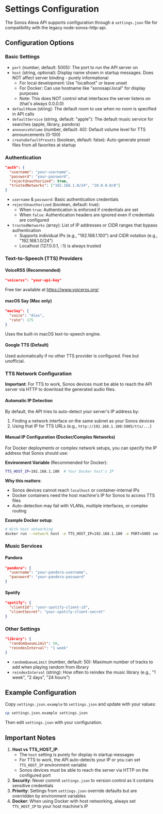# Settings Configuration

The Sonos Alexa API supports configuration through a `settings.json` file for compatibility with the legacy node-sonos-http-api.

## Configuration Options

### Basic Settings

- `port` (number, default: 5005): The port to run the API server on
- `host` (string, optional): Display name shown in startup messages. Does NOT affect server binding - purely informational
  - For local development: Use "localhost" or leave unset
  - For Docker: Can use hostname like "sonosapi.local" for display purposes
  - Note: This does NOT control what interfaces the server listens on (that's always 0.0.0.0)
- `defaultRoom` (string): The default room to use when no room is specified in API calls
- `defaultService` (string, default: "apple"): The default music service for searches (apple, library, pandora)
- `announceVolume` (number, default: 40): Default volume level for TTS announcements (0-100)
- `createDefaultPresets` (boolean, default: false): Auto-generate preset files from all favorites at startup

### Authentication

```json
"auth": {
  "username": "your-username",
  "password": "your-password",
  "rejectUnauthorized": true,
  "trustedNetworks": ["192.168.1.0/24", "10.0.0.0/8"]
}
```

- `username` & `password`: Basic authentication credentials
- `rejectUnauthorized` (boolean, default: true): 
  - When `true`: Authentication is enforced if credentials are set
  - When `false`: Authentication headers are ignored even if credentials are configured
- `trustedNetworks` (array): List of IP addresses or CIDR ranges that bypass authentication
  - Supports individual IPs (e.g., "192.168.1.100") and CIDR notation (e.g., "192.168.1.0/24")
  - Localhost (127.0.0.1, ::1) is always trusted

### Text-to-Speech (TTS) Providers

#### VoiceRSS (Recommended)
```json
"voicerss": "your-api-key"
```
Free tier available at https://www.voicerss.org/

#### macOS Say (Mac only)
```json
"macSay": {
  "voice": "Alex",
  "rate": 175
}
```
Uses the built-in macOS text-to-speech engine.

#### Google TTS (Default)
Used automatically if no other TTS provider is configured. Free but unofficial.

### TTS Network Configuration

**Important**: For TTS to work, Sonos devices must be able to reach the API server via HTTP to download the generated audio files.

#### Automatic IP Detection
By default, the API tries to auto-detect your server's IP address by:
1. Finding a network interface on the same subnet as your Sonos devices
2. Using that IP for TTS URLs (e.g., `http://192.168.1.100:5005/tts/...`)

#### Manual IP Configuration (Docker/Complex Networks)
For Docker deployments or complex network setups, you can specify the IP address that Sonos should use:

**Environment Variable** (Recommended for Docker):
```bash
TTS_HOST_IP=192.168.1.100  # Your Docker host's IP
```

**Why this matters**:
- Sonos devices cannot reach `localhost` or container-internal IPs
- Docker containers need the host machine's IP for Sonos to access TTS files
- Auto-detection may fail with VLANs, multiple interfaces, or complex routing

**Example Docker setup**:
```bash
# With host networking
docker run --network host -e TTS_HOST_IP=192.168.1.100 -e PORT=5005 sonos-api
```

### Music Services

#### Pandora
```json
"pandora": {
  "username": "your-pandora-username",
  "password": "your-pandora-password"
}
```

#### Spotify
```json
"spotify": {
  "clientId": "your-spotify-client-id",
  "clientSecret": "your-spotify-client-secret"
}
```

### Other Settings

```json
"library": {
  "randomQueueLimit": 50,
  "reindexInterval": "1 week"
}
```

- `randomQueueLimit` (number, default: 50): Maximum number of tracks to add when playing random from library
- `reindexInterval` (string): How often to reindex the music library (e.g., "1 week", "2 days", "24 hours")

## Example Configuration

Copy `settings.json.example` to `settings.json` and update with your values:

```bash
cp settings.json.example settings.json
```

Then edit `settings.json` with your configuration.

## Important Notes

1. **Host vs TTS_HOST_IP**: 
   - The `host` setting is purely for display in startup messages
   - For TTS to work, the API auto-detects your IP or you can set `TTS_HOST_IP` environment variable
   - Sonos devices must be able to reach the server via HTTP on the configured port
2. **Security**: Never commit `settings.json` to version control as it contains sensitive credentials
3. **Priority**: Settings from `settings.json` override defaults but are overridden by environment variables
4. **Docker**: When using Docker with host networking, always set `TTS_HOST_IP` to your host machine's IP